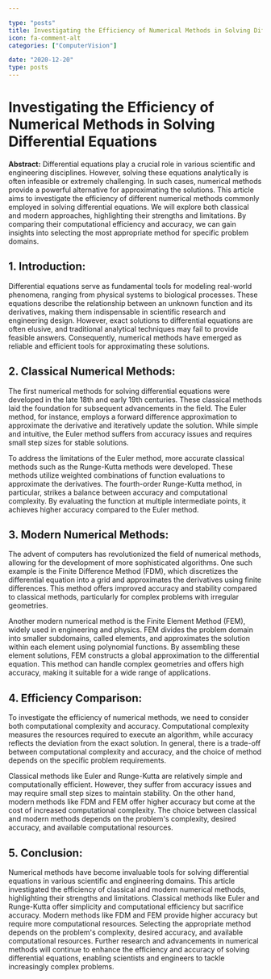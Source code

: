 ```yaml
---

type: "posts"
title: Investigating the Efficiency of Numerical Methods in Solving Differential Equations
icon: fa-comment-alt
categories: ["ComputerVision"]

date: "2020-12-20"
type: posts
---
```





# Investigating the Efficiency of Numerical Methods in Solving Differential Equations

**Abstract:**
Differential equations play a crucial role in various scientific and engineering disciplines. However, solving these equations analytically is often infeasible or extremely challenging. In such cases, numerical methods provide a powerful alternative for approximating the solutions. This article aims to investigate the efficiency of different numerical methods commonly employed in solving differential equations. We will explore both classical and modern approaches, highlighting their strengths and limitations. By comparing their computational efficiency and accuracy, we can gain insights into selecting the most appropriate method for specific problem domains.

## 1. Introduction:
Differential equations serve as fundamental tools for modeling real-world phenomena, ranging from physical systems to biological processes. These equations describe the relationship between an unknown function and its derivatives, making them indispensable in scientific research and engineering design. However, exact solutions to differential equations are often elusive, and traditional analytical techniques may fail to provide feasible answers. Consequently, numerical methods have emerged as reliable and efficient tools for approximating these solutions.

## 2. Classical Numerical Methods:
The first numerical methods for solving differential equations were developed in the late 18th and early 19th centuries. These classical methods laid the foundation for subsequent advancements in the field. The Euler method, for instance, employs a forward difference approximation to approximate the derivative and iteratively update the solution. While simple and intuitive, the Euler method suffers from accuracy issues and requires small step sizes for stable solutions.

To address the limitations of the Euler method, more accurate classical methods such as the Runge-Kutta methods were developed. These methods utilize weighted combinations of function evaluations to approximate the derivatives. The fourth-order Runge-Kutta method, in particular, strikes a balance between accuracy and computational complexity. By evaluating the function at multiple intermediate points, it achieves higher accuracy compared to the Euler method.

## 3. Modern Numerical Methods:
The advent of computers has revolutionized the field of numerical methods, allowing for the development of more sophisticated algorithms. One such example is the Finite Difference Method (FDM), which discretizes the differential equation into a grid and approximates the derivatives using finite differences. This method offers improved accuracy and stability compared to classical methods, particularly for complex problems with irregular geometries.

Another modern numerical method is the Finite Element Method (FEM), widely used in engineering and physics. FEM divides the problem domain into smaller subdomains, called elements, and approximates the solution within each element using polynomial functions. By assembling these element solutions, FEM constructs a global approximation to the differential equation. This method can handle complex geometries and offers high accuracy, making it suitable for a wide range of applications.

## 4. Efficiency Comparison:
To investigate the efficiency of numerical methods, we need to consider both computational complexity and accuracy. Computational complexity measures the resources required to execute an algorithm, while accuracy reflects the deviation from the exact solution. In general, there is a trade-off between computational complexity and accuracy, and the choice of method depends on the specific problem requirements.

Classical methods like Euler and Runge-Kutta are relatively simple and computationally efficient. However, they suffer from accuracy issues and may require small step sizes to maintain stability. On the other hand, modern methods like FDM and FEM offer higher accuracy but come at the cost of increased computational complexity. The choice between classical and modern methods depends on the problem's complexity, desired accuracy, and available computational resources.

## 5. Conclusion:
Numerical methods have become invaluable tools for solving differential equations in various scientific and engineering domains. This article investigated the efficiency of classical and modern numerical methods, highlighting their strengths and limitations. Classical methods like Euler and Runge-Kutta offer simplicity and computational efficiency but sacrifice accuracy. Modern methods like FDM and FEM provide higher accuracy but require more computational resources. Selecting the appropriate method depends on the problem's complexity, desired accuracy, and available computational resources. Further research and advancements in numerical methods will continue to enhance the efficiency and accuracy of solving differential equations, enabling scientists and engineers to tackle increasingly complex problems.